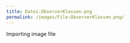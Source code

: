 ```yaml
---
title: Datei:ObserverKlassen.png
permalink: /images/File:ObserverKlassen.png/
---
```


Importing image file